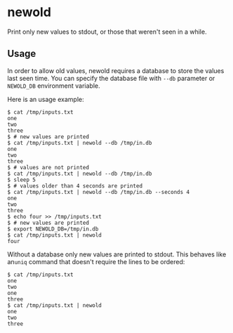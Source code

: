 # newold

Print only new values to stdout, or those that weren't seen in a while.

## Usage

In order to allow old values, newold requires a database to store the values last seen time. You can specify the database file with `--db` parameter or `NEWOLD_DB` environment variable.

Here is an usage example:
```
$ cat /tmp/inputs.txt
one
two
three
$ # new values are printed
$ cat /tmp/inputs.txt | newold --db /tmp/in.db
one
two
three
$ # values are not printed
$ cat /tmp/inputs.txt | newold --db /tmp/in.db
$ sleep 5
$ # values older than 4 seconds are printed
$ cat /tmp/inputs.txt | newold --db /tmp/in.db --seconds 4
one
two
three
$ echo four >> /tmp/inputs.txt
$ # new values are printed
$ export NEWOLD_DB=/tmp/in.db
$ cat /tmp/inputs.txt | newold
four
```

Without a database only new values are printed to stdout. This behaves like an`uniq` command that doesn't require the lines to be ordered:
```
$ cat /tmp/inputs.txt
one
two
one
three
$ cat /tmp/inputs.txt | newold
one
two
three
```

